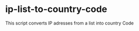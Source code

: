 ip-list-to-country-code
=======================

This script converts IP adresses from a list into country Code